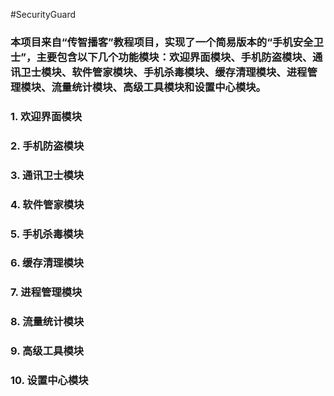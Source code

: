 #SecurityGuard

### 本项目来自“传智播客”教程项目，实现了一个简易版本的“手机安全卫士”，主要包含以下几个功能模块：欢迎界面模块、手机防盗模块、通讯卫士模块、软件管家模块、手机杀毒模块、缓存清理模块、进程管理模块、流量统计模块、高级工具模块和设置中心模块。

### 1. 欢迎界面模块

### 2. 手机防盗模块

### 3. 通讯卫士模块

### 4. 软件管家模块

### 5. 手机杀毒模块

### 6. 缓存清理模块

### 7. 进程管理模块

### 8. 流量统计模块

### 9. 高级工具模块

### 10. 设置中心模块